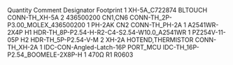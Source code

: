 Quantity	Comment	                    Designator	        Footprint
1	        XH-5A_C722874	            BLTOUCH	            CONN-TH_XH-5A
2	        436500200	                CN1,CN6	            CONN-TH_2P-P3.00_MOLEX_436500200
1	        PH-2AK	                    CN2	                CONN-TH_PH-2A
1	        A2541WR-2X4P	            H1	                HDR-TH_8P-P2.54-H-R2-C4-S2.54-W10.0_A2541WR
1	        PZ254V-11-05P	            H2	                HDR-TH_5P-P2.54-V-M
2	        XH-2A	                    HOTEND,THERMISTOR	CONN-TH_XH-2A
1	        IDC-CON-Angled-Latch-16P	PORT_MCU	        IDC-TH_16P-P2.54_BOOMELE-2X8P-H
1	        470Ω	                    R1	                R0603

